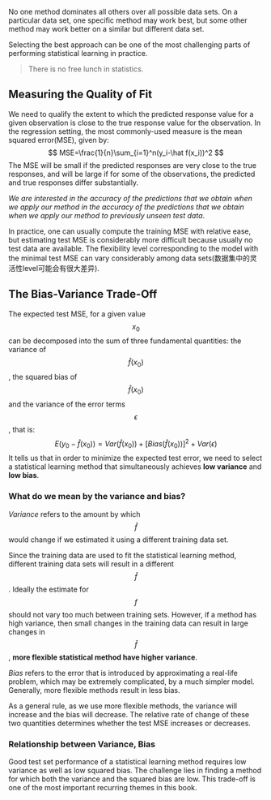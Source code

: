 No one method dominates all others over all possible data sets. On a particular data set, one specific method may work best, but some other method may work better on a similar but different data set.

Selecting the best approach can be one of the most challenging parts of performing statistical learning in practice.
> There is no free lunch in statistics.

## Measuring the Quality of Fit
We need to qualify the extent to which the predicted response value for a given observation is close to the true response value for the observation. In the regression setting, the most commonly-used measure is the mean squared error(MSE), given by:
$$
MSE=\frac{1}{n}\sum_{i=1}^n(y_i-\hat f(x_i))^2
$$
The MSE will be small if the predicted responses are very close to the true responses, and will be large if for some of the observations, the predicted and true responses differ substantially.

*We are interested in the accuracy of the predictions that we obtain when we apply our method in the accuracy of the predictions that we obtain when we apply our method to previously unseen test data*.

In practice, one can usually compute the training MSE with relative ease, but estimating test MSE is considerably more difficult because usually no test data are available. The flexibility level corresponding to the model with the minimal test MSE can vary considerably among data sets(数据集中的灵活性level可能会有很大差异).

## The Bias-Variance Trade-Off
The expected test MSE, for a given value $$x_0$$ can be decomposed into the sum of three fundamental quantities: the variance of $$\hat f(x_0)$$, the squared bias of $$\hat f(x_0)$$ and the variance of the error terms $$\epsilon$$, that is:
$$
E(y_0 - \hat f(x_0))=Var(\hat f(x_0))+[Bias(\hat f(x_0))]^2 + Var(\epsilon)
$$
It tells us that in order to minimize the expected test error, we need to select a statistical learning method that simultaneously achieves **low variance** and **low bias**.

### What do we mean by the variance and bias?
*Variance* refers to the amount by which $$\hat f$$ would change if we estimated it using a different training data set.

Since the training data are used to fit the statistical learning method, different training data sets will result in a different $$\hat f$$. Ideally the estimate for $$f$$ should not vary too much between training sets. However, if a method has high variance, then small changes in the training data can result in large changes in $$\hat f$$, **more flexible statistical method have higher variance**.

*Bias* refers to the error that is introduced by approximating a real-life problem, which may be extremely complicated, by a much simpler model. Generally, more flexible methods result in less bias.

As a general rule, as we use more flexible methods, the variance will increase and the bias will decrease. The relative rate of change of these two quantities determines whether the test MSE increases or decreases.

### Relationship between Variance, Bias
Good test set performance of a statistical learning method requires low variance as well as low squared bias. The challenge lies in finding a method for which both the variance and the squared bias are low. This trade-off is one of the most important recurring themes in this book.
